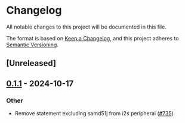 # Changelog

All notable changes to this project will be documented in this file.

The format is based on [Keep a Changelog](https://keepachangelog.com/en/1.0.0/),
and this project adheres to [Semantic Versioning](https://semver.org/spec/v2.0.0.html).

## [Unreleased]

## [0.1.1](https://github.com/atsamd-rs/atsamd/compare/atsamd-hal-macros-0.1.0...atsamd-hal-macros-0.1.1) - 2024-10-17

### Other

- Remove statement excluding samd51j from i2s peripheral ([#735](https://github.com/atsamd-rs/atsamd/pull/735))
